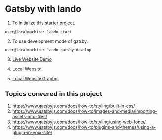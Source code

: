 # Gatsby with lando

1. To initialize this starter project.
```console
user@localmachine: lando start
```

2. To use development mode of gatsby.
```console
user@localmachine: lando gatsby:develop
```

3. [Live Website Demo](https://abhaypai.github.io/gatsby-starter/)

4. [Local Website](http://gatsby-starter.lndo.site/)

5. [Local Website Graphql](http://gatsby-starter.lndo.site/___graphql)


## Topics convered in this project
1. https://www.gatsbyjs.com/docs/how-to/styling/built-in-css/
2. https://www.gatsbyjs.com/docs/how-to/images-and-media/importing-assets-into-files/
3. https://www.gatsbyjs.com/docs/how-to/styling/using-web-fonts/
4. https://www.gatsbyjs.com/docs/how-to/plugins-and-themes/using-a-plugin-in-your-site/

